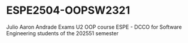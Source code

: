 # ESPE2504-OOPSW2321
Julio Aaron Andrade Exams U2 OOP course ESPE - DCCO for Software Engineering students of the 202551 semester

